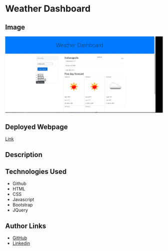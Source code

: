 # Weather Dashboard

## Image
![Weather](./assets/Weather%20Dashboard%20Pic.JPG)

## Deployed Webpage
[Link](https://mkelly3.github.io/weatherDashboard/)

## Description 

## Technologies Used
- Github
- HTML
- CSS
- Javascript
- Bootstrap 
- JQuery

## Author Links 
- [GitHub](https://github.com/mkelly3/)
- [Linkedin](https://www.linkedin.com/in/morgan-kelly15/)